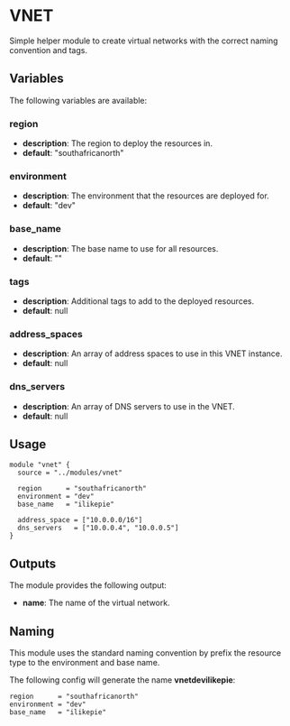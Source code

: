 VNET
====

Simple helper module to create virtual networks with the correct naming
convention and tags.

## Variables

The following variables are available:

### region

- __description__: The region to deploy the resources in.
- __default__: "southafricanorth"

### environment

- __description__: The environment that the resources are deployed for.
- __default__: "dev"

### base_name

- __description__: The base name to use for all resources.
- __default__: ""

### tags

- __description__: Additional tags to add to the deployed resources.
- __default__: null

### address_spaces

- __description__: An array of address spaces to use in this VNET instance.
- __default__: null

### dns_servers

- __description__: An array of DNS servers to use in the VNET.
- __default__: null

## Usage

```
module "vnet" {
  source = "../modules/vnet"

  region      = "southafricanorth"
  environment = "dev"
  base_name   = "ilikepie"
  
  address_space = ["10.0.0.0/16"]
  dns_servers   = ["10.0.0.4", "10.0.0.5"]
}
```

## Outputs

The module provides the following output:

- __name__: The name of the virtual network.

## Naming

This module uses the standard naming convention by prefix the resource type
to the environment and base name.

The following config will generate the name __vnetdevilikepie__:

```
region      = "southafricanorth"
environment = "dev"
base_name   = "ilikepie"
```